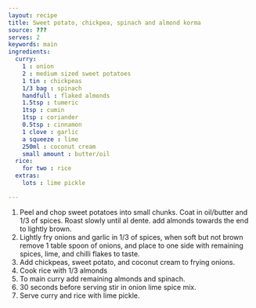 ```yaml
---
layout: recipe
title: Sweet potato, chickpea, spinach and almond korma
source: ???
serves: 2
keywords: main
ingredients:
  curry:
    1 : onion
    2 : medium sized sweet potatoes
    1 tin : chickpeas
    1/3 bag : spinach
    handfull : flaked almonds
    1.5tsp : tumeric
    1tsp : cumin
    1tsp : coriander
    0.5tsp : cinnamon
    1 clove : garlic
    a squeeze : lime
    250ml : coconut cream
    small amount : butter/oil
  rice:
    for two : rice
  extras:
    lots : lime pickle

---
```


1. Peel and chop sweet potatoes into small chunks. Coat in oil/butter and 1/3 of spices. Roast slowly until al dente. add almonds towards the end to lightly brown.
2. Lightly fry onions and garlic in 1/3 of spices, when soft but not brown remove 1 table spoon of onions, and place to one side with remaining spices, lime, and chilli flakes to taste.
3. Add chickpeas, sweet potato, and coconut cream to frying onions.
4. Cook rice with 1/3 almonds
5. To main curry add remaining almonds and spinach.
6. 30 seconds before serving stir in onion lime spice mix.
7. Serve curry and rice with lime pickle.

